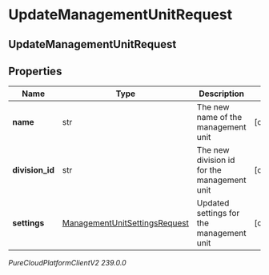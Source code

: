 # UpdateManagementUnitRequest

## UpdateManagementUnitRequest

## Properties

|Name | Type | Description | Notes|
|------------ | ------------- | ------------- | -------------|
| **name** | str | The new name of the management unit | [optional] |
| **division_id** | str | The new division id for the management unit | [optional] |
| **settings** | [ManagementUnitSettingsRequest](ManagementUnitSettingsRequest) | Updated settings for the management unit | [optional] |



_PureCloudPlatformClientV2 239.0.0_
